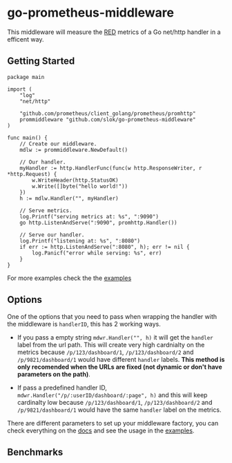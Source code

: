 # go-prometheus-middleware

This middleware will measure the [RED] metrics of a Go net/http handler in a efficent way.

## Getting Started

```golang
package main

import (
	"log"
	"net/http"

	"github.com/prometheus/client_golang/prometheus/promhttp"
	prommiddleware "github.com/slok/go-prometheus-middleware"
)

func main() {
	// Create our middleware.
	mdlw := prommiddleware.NewDefault()

	// Our handler.
	myHandler := http.HandlerFunc(func(w http.ResponseWriter, r *http.Request) {
		w.WriteHeader(http.StatusOK)
		w.Write([]byte("hello world!"))
	})
	h := mdlw.Handler("", myHandler)

    // Serve metrics.
    log.Printf("serving metrics at: %s", ":9090")
	go http.ListenAndServe(":9090", promhttp.Handler())

    // Serve our handler.
    log.Printf("listening at: %s", ":8080")
	if err := http.ListenAndServe(":8080", h); err != nil {
		log.Panicf("error while serving: %s", err)
	}
}
```

For more examples check the the [examples]

## Options

One of the options that you need to pass when wrapping the handler with the middleware is `handlerID`, this has 2 working ways.

- If you pass a empty string `mdwr.Handler("", h)` it will get the `handler` label from the url path. This will create very high cardnialty on the metrics because `/p/123/dashboard/1`, `/p/123/dashboard/2` and `/p/9821/dashboard/1` would have different `handler` labels. **This method is only recomended when the URLs are fixed (not dynamic or don't have parameters on the path)**.

- If pass a predefined handler ID, `mdwr.Handler("/p/:userID/dashboard/:page", h)` and this will keep cardinalty low because `/p/123/dashboard/1`, `/p/123/dashboard/2` and `/p/9821/dashboard/1` would have the same `handler` label on the metrics.

There are different parameters to set up your middleware factory, you can check everything on the [docs] and see the usage in the [examples].

## Benchmarks

[docs]: https://godoc.org/github.com/slok/go-prometheus-middleware
[examples]: examples/
[red]: https://www.weave.works/blog/the-red-method-key-metrics-for-microservices-architecture/
